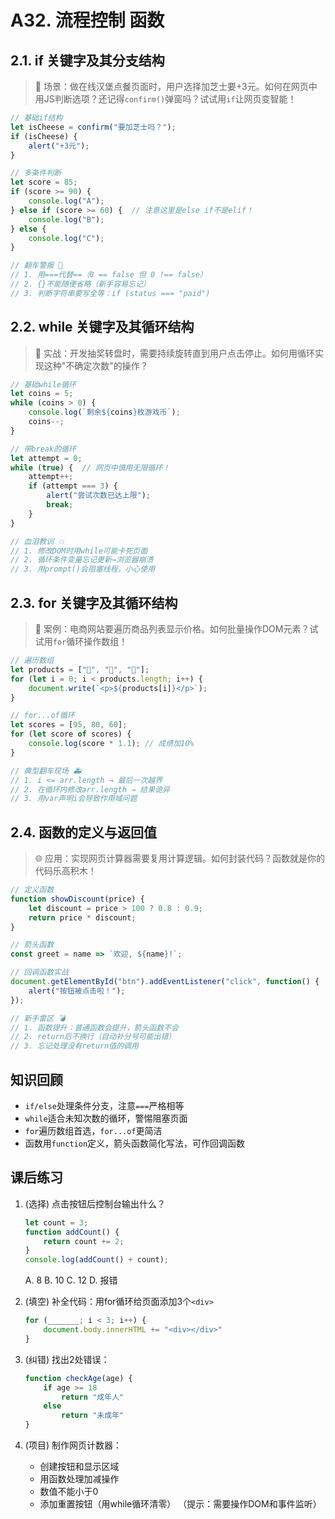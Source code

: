 # A32. 流程控制 函数

## 2.1. if 关键字及其分支结构

> 🍔 场景：做在线汉堡点餐页面时，用户选择加芝士要+3元。如何在网页中用JS判断选项？还记得`confirm()`弹窗吗？试试用`if`让网页变智能！

```javascript
// 基础if结构
let isCheese = confirm("要加芝士吗？");
if (isCheese) {
    alert("+3元");
}

// 多条件判断
let score = 85;
if (score >= 90) {
    console.log("A");
} else if (score >= 60) {  // 注意这里是else if不是elif！
    console.log("B"); 
} else {
    console.log("C");
}

// 翻车警报 🚨
// 1. 用===代替==（0 == false 但 0 !== false）
// 2. {}不能随便省略（新手容易忘记）
// 3. 判断字符串要写全等：if (status === "paid")
```

## 2.2. while 关键字及其循环结构

> 🎯 实战：开发抽奖转盘时，需要持续旋转直到用户点击停止。如何用循环实现这种"不确定次数"的操作？

```javascript
// 基础while循环
let coins = 5;
while (coins > 0) {
    console.log(`剩余${coins}枚游戏币`);
    coins--;
}

// 带break的循环
let attempt = 0;
while (true) {  // 网页中慎用无限循环！
    attempt++;
    if (attempt === 3) {
        alert("尝试次数已达上限");
        break;
    }
}

// 血泪教训 💥
// 1. 修改DOM时用while可能卡死页面
// 2. 循环条件变量忘记更新→浏览器崩溃
// 3. 用prompt()会阻塞线程，小心使用
```

## 2.3. for 关键字及其循环结构

> 🛒 案例：电商网站要遍历商品列表显示价格。如何批量操作DOM元素？试试用`for`循环操作数组！

```javascript
// 遍历数组
let products = ["🍎", "🍌", "🍊"];
for (let i = 0; i < products.length; i++) {
    document.write(`<p>${products[i]}</p>`);
}

// for...of循环
let scores = [95, 80, 60];
for (let score of scores) {
    console.log(score * 1.1); // 成绩加10%
}

// 典型翻车现场 🚑
// 1. i <= arr.length → 最后一次越界
// 2. 在循环内修改arr.length → 结果诡异
// 3. 用var声明i会导致作用域问题
```

## 2.4. 函数的定义与返回值

> 🌐 应用：实现网页计算器需要复用计算逻辑。如何封装代码？函数就是你的代码乐高积木！

```javascript
// 定义函数
function showDiscount(price) {
    let discount = price > 100 ? 0.8 : 0.9;
    return price * discount;
}

// 箭头函数
const greet = name => `欢迎, ${name}!`;

// 回调函数实战
document.getElementById("btn").addEventListener("click", function() {
    alert("按钮被点击啦！");
});

// 新手雷区 💣
// 1. 函数提升：普通函数会提升，箭头函数不会
// 2. return后不换行（自动补分号可能出错）
// 3. 忘记处理没有return值的调用
```

## 知识回顾

- `if/else`处理条件分支，注意`===`严格相等
- `while`适合未知次数的循环，警惕阻塞页面
- `for`遍历数组首选，`for...of`更简洁
- 函数用`function`定义，箭头函数简化写法，可作回调函数

## 课后练习

1. (选择) 点击按钮后控制台输出什么？
    ```javascript
    let count = 3;
    function addCount() {
        return count += 2;
    }
    console.log(addCount() + count);
    ```
    A. 8 B. 10 C. 12 D. 报错

2. (填空) 补全代码：用for循环给页面添加3个`<div>`
    ```javascript
    for (_______; i < 3; i++) {
        document.body.innerHTML += "<div></div>"
    }
    ```

3. (纠错) 找出2处错误：
    ```javascript
    function checkAge(age) {
        if age >= 18
            return "成年人"
        else 
            return "未成年"
    }
    ```

4. (项目) 制作网页计数器：
   - 创建按钮和显示区域
   - 用函数处理加减操作
   - 数值不能小于0
   - 添加重置按钮（用while循环清零）
   （提示：需要操作DOM和事件监听）
